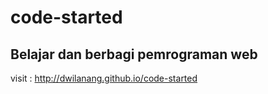 # code-started
Belajar dan berbagi pemrograman web
--------------------------------------------------------------
visit :
http://dwilanang.github.io/code-started